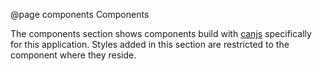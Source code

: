 @page components Components

The components section shows components build with [canjs](https://canjs.com/) specifically for this application. Styles added in this section are restricted to the component where they reside.
